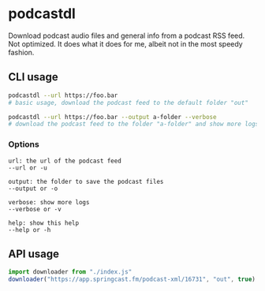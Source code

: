 # podcastdl
Download podcast audio files and general info from a podcast RSS feed. Not optimized. It does what it does for me, albeit not in the most speedy fashion.

## CLI usage
```bash
podcastdl --url https://foo.bar
# basic usage, download the podcast feed to the default folder "out"

podcastdl --url https://foo.bar --output a-folder --verbose
# download the podcast feed to the folder "a-folder" and show more logs
```

### Options
```
url: the url of the podcast feed
--url or -u

output: the folder to save the podcast files
--output or -o

verbose: show more logs
--verbose or -v

help: show this help
--help or -h
```

## API usage
```javascript
import downloader from "./index.js"
downloader("https://app.springcast.fm/podcast-xml/16731", "out", true)
```
